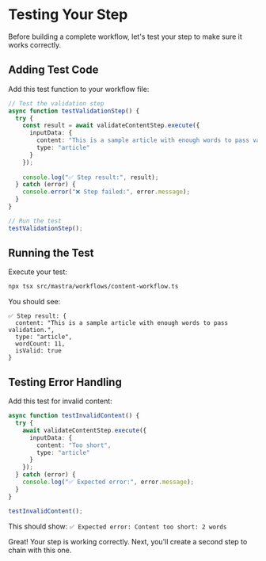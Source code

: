 # Testing Your Step

Before building a complete workflow, let's test your step to make sure it works correctly.

## Adding Test Code

Add this test function to your workflow file:

```typescript
// Test the validation step
async function testValidationStep() {
  try {
    const result = await validateContentStep.execute({
      inputData: {
        content: "This is a sample article with enough words to pass validation.",
        type: "article"
      }
    });
    
    console.log("✅ Step result:", result);
  } catch (error) {
    console.error("❌ Step failed:", error.message);
  }
}

// Run the test
testValidationStep();
```

## Running the Test

Execute your test:

```bash
npx tsx src/mastra/workflows/content-workflow.ts
```

You should see:
```
✅ Step result: {
  content: "This is a sample article with enough words to pass validation.",
  type: "article",
  wordCount: 11,
  isValid: true
}
```

## Testing Error Handling

Add this test for invalid content:

```typescript
async function testInvalidContent() {
  try {
    await validateContentStep.execute({
      inputData: {
        content: "Too short",
        type: "article"
      }
    });
  } catch (error) {
    console.log("✅ Expected error:", error.message);
  }
}

testInvalidContent();
```

This should show: `✅ Expected error: Content too short: 2 words`

Great! Your step is working correctly. Next, you'll create a second step to chain with this one.